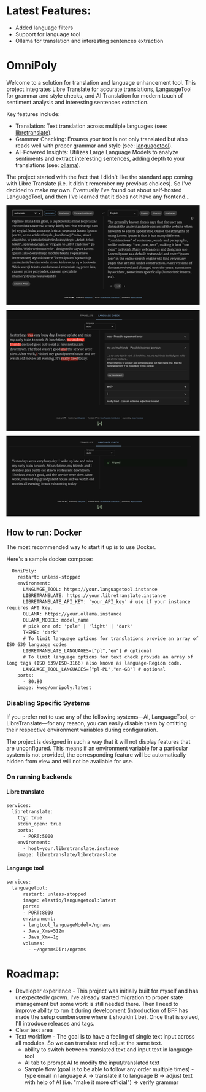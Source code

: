 # Latest Features:

- Added language filters
- Support for language tool
- Ollama for translation and interesting sentences extraction

# OmniPoly

Welcome to a solution for translation and language enhancement tool. This project integrates Libre Translate for accurate translations, LanguageTool for grammar and style checks, and AI Translation for modern touch of sentiment analysis and interesting sentences extraction.

Key features include:
- Translation: Text translation across multiple languages (see: [libretranslate](https://github.com/LibreTranslate/LibreTranslate)).
- Grammar Checking: Ensures your text is not only translated but also reads well with proper grammar and style (see: [languagetool](https://github.com/languagetool-org/languagetool)).
- AI-Powered Insights: Utilizes Large Language Models to analyze sentiments and extract interesting sentences, adding depth to your translations (see: [ollama](https://github.com/ollama/ollama)).

The project started with the fact that I didn't like the standard app coming with Libre Translate (i.e. it didn't remember my previous choices). So I've decided to make my own. Eventually I've found out about self-hosted LanguageTool, and then I've learned that it does not have any frontend...

<p align="center">
  <img src="docs/screenshot.png" alt="pole_translate" align="center">
</p>

<p align="center">
  <img src="docs/with_errors.png" alt="pole_translate" align="center">
</p>
<p align="center">
  <img src="docs/without_errors.png" alt="pole_translate" align="center">
</p>

## How to run: Docker

The most recommended way to start it up is to use Docker.

Here's a sample docker compose:

```
  OmniPoly:
    restart: unless-stopped
    environment:
      LANGUAGE_TOOL: https://your.languagetool.instance
      LIBRETRANSLATE: https://your.libretranslate.instance
      LIBRETRANSLATE_API_KEY: 'your_API_key' # use if your instance requires API key.
      OLLAMA: https://your.ollama.instance
      OLLAMA_MODEL: model_name
      # pick one of: 'pole' | 'light' | 'dark' 
      THEME: 'dark'
      # To limit language options for translations provide an array of ISO 639 language codes
      LIBRETRANSLATE_LANGUAGES=["pl","en"] # optional
      # To limit language options for text check provide an array of long tags (ISO 639/ISO-3166) also known as language-Region code.
      LANGUAGE_TOOL_LANGUAGES=["pl-PL","en-GB"] # optional
    ports:
      - 80:80
    image: kweg/omnipoly:latest
```

### Disabling Specific Systems

If you prefer not to use any of the following systems—AI, LanguageTool, or LibreTranslate—for any reason, you can easily disable them by omitting their respective environment variables during configuration.

The project is designed in such a way that it will not display features that are unconfigured. This means if an environment variable for a particular system is not provided, the corresponding feature will be automatically hidden from view and will not be available for use.

### On running backends

#### Libre translate

```
services:
  libretranslate:
    tty: true
    stdin_open: true
    ports:
      - PORT:5000
    environment:
      - host=your.libretranslate.instance
    image: libretranslate/libretranslate
```

#### Language tool

```
services:
  languagetool:
      restart: unless-stopped
      image: elestio/languagetool:latest
      ports:
      - PORT:8010
      environment:
      - langtool_languageModel=/ngrams
      - Java_Xms=512m
      - Java_Xmx=1g
      volumes:
        - ~/ngramsDir:/ngrams
```


# Roadmap:

- Developer experience - This project was initially built for myself and has unexpectedly grown. I've already started migration to proper state management but some work is still needed there. Then I need to improve ability to run it during development (introduction of BFF has made the setup cumbersome where it shouldn't be). Once that is solved, I'll introduce releases and tags.
- Clear text area
- Text workflow - The goal is to have a feeling of single text input across all modules. So we can translate and adjust the same text.
  - ability to switch between translated text and input text in language tool
  - AI tab to prompt AI to modify the input/translated text
  - Sample flow (goal is to be able to follow any order multiple times) - type email in language A -> translate it to language B -> adjust text with help of AI (i.e. "make it more official") -> verify grammar
